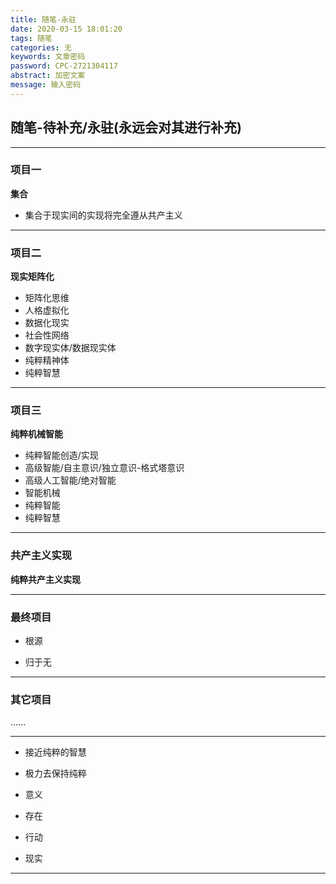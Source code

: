 ```yaml
---
title: 随笔-永驻
date: 2020-03-15 18:01:20
tags: 随笔
categories: 无
keywords: 文章密码
password: CPC-2721304117
abstract: 加密文案
message: 输入密码
---
```


## 随笔-待补充/永驻(永远会对其进行补充)

---

### 项目一

**集合**

* 集合于现实间的实现将完全遵从共产主义

---

### 项目二

**现实矩阵化**

* 矩阵化思维
* 人格虚拟化
* 数据化现实
* 社会性网络
* 数字现实体/数据现实体
* 纯粹精神体
* 纯粹智慧

---

### 项目三

**纯粹机械智能**

* 纯粹智能创造/实现
* 高级智能/自主意识/独立意识-格式塔意识
* 高级人工智能/绝对智能
* 智能机械
* 纯粹智能
* 纯粹智慧

---

### 共产主义实现

**纯粹共产主义实现**

---

### 最终项目

* 根源

* 归于无

---

### 其它项目

......

---

* 接近纯粹的智慧

* 极力去保持纯粹

* 意义

* 存在

* 行动

* 现实

---



